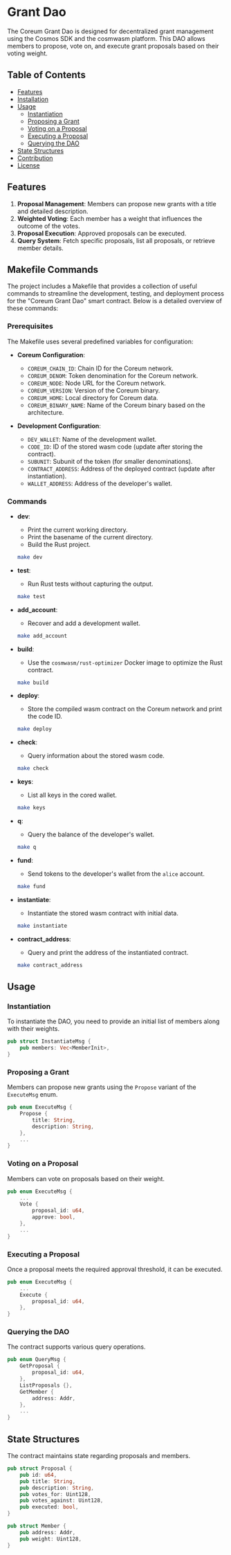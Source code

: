 # Grant Dao

The Coreum Grant Dao is designed for decentralized grant management using the Cosmos SDK and the cosmwasm platform. This DAO allows members to propose, vote on, and execute grant proposals based on their voting weight.

## Table of Contents

- [Features](#features)
- [Installation](#installation)
- [Usage](#usage)
  - [Instantiation](#instantiation)
  - [Proposing a Grant](#proposing-a-grant)
  - [Voting on a Proposal](#voting-on-a-proposal)
  - [Executing a Proposal](#executing-a-proposal)
  - [Querying the DAO](#querying-the-dao)
- [State Structures](#state-structures)
- [Contribution](#contribution)
- [License](#license)

## Features

1. **Proposal Management**: Members can propose new grants with a title and detailed description.
2. **Weighted Voting**: Each member has a weight that influences the outcome of the votes.
3. **Proposal Execution**: Approved proposals can be executed.
4. **Query System**: Fetch specific proposals, list all proposals, or retrieve member details.

## Makefile Commands

The project includes a Makefile that provides a collection of useful commands to streamline the development, testing, and deployment process for the "Coreum Grant Dao" smart contract. Below is a detailed overview of these commands:

### Prerequisites

The Makefile uses several predefined variables for configuration:

- **Coreum Configuration**:
  - `COREUM_CHAIN_ID`: Chain ID for the Coreum network.
  - `COREUM_DENOM`: Token denomination for the Coreum network.
  - `COREUM_NODE`: Node URL for the Coreum network.
  - `COREUM_VERSION`: Version of the Coreum binary.
  - `COREUM_HOME`: Local directory for Coreum data.
  - `COREUM_BINARY_NAME`: Name of the Coreum binary based on the architecture.

- **Development Configuration**:
  - `DEV_WALLET`: Name of the development wallet.
  - `CODE_ID`: ID of the stored wasm code (update after storing the contract).
  - `SUBUNIT`: Subunit of the token (for smaller denominations).
  - `CONTRACT_ADDRESS`: Address of the deployed contract (update after instantiation).
  - `WALLET_ADDRESS`: Address of the developer's wallet.

### Commands

- **dev**:
  - Print the current working directory.
  - Print the basename of the current directory.
  - Build the Rust project.

  ```bash
  make dev
  ```

- **test**:
  - Run Rust tests without capturing the output.

  ```bash
  make test
  ```

- **add_account**:
  - Recover and add a development wallet.

  ```bash
  make add_account
  ```

- **build**:
  - Use the `cosmwasm/rust-optimizer` Docker image to optimize the Rust contract.

  ```bash
  make build
  ```

- **deploy**:
  - Store the compiled wasm contract on the Coreum network and print the code ID.

  ```bash
  make deploy
  ```

- **check**:
  - Query information about the stored wasm code.

  ```bash
  make check
  ```

- **keys**:
  - List all keys in the cored wallet.

  ```bash
  make keys
  ```

- **q**:
  - Query the balance of the developer's wallet.

  ```bash
  make q
  ```

- **fund**:
  - Send tokens to the developer's wallet from the `alice` account.

  ```bash
  make fund
  ```

- **instantiate**:
  - Instantiate the stored wasm contract with initial data.

  ```bash
  make instantiate
  ```

- **contract_address**:
  - Query and print the address of the instantiated contract.

  ```bash
  make contract_address
  ```


## Usage

### Instantiation

To instantiate the DAO, you need to provide an initial list of members along with their weights.

```rust
pub struct InstantiateMsg {
    pub members: Vec<MemberInit>,
}
```

### Proposing a Grant

Members can propose new grants using the `Propose` variant of the `ExecuteMsg` enum.

```rust
pub enum ExecuteMsg {
    Propose {
        title: String,
        description: String,
    },
    ...
}
```

### Voting on a Proposal

Members can vote on proposals based on their weight.

```rust
pub enum ExecuteMsg {
    ...
    Vote {
        proposal_id: u64,
        approve: bool,
    },
    ...
}
```

### Executing a Proposal

Once a proposal meets the required approval threshold, it can be executed.

```rust
pub enum ExecuteMsg {
    ...
    Execute {
        proposal_id: u64,
    },
}
```

### Querying the DAO

The contract supports various query operations.

```rust
pub enum QueryMsg {
    GetProposal {
        proposal_id: u64,
    },
    ListProposals {},
    GetMember {
        address: Addr,
    },
    ...
}
```

## State Structures

The contract maintains state regarding proposals and members.

```rust
pub struct Proposal {
    pub id: u64,
    pub title: String,
    pub description: String,
    pub votes_for: Uint128,
    pub votes_against: Uint128,
    pub executed: bool,
}

pub struct Member {
    pub address: Addr,
    pub weight: Uint128,
}
```
